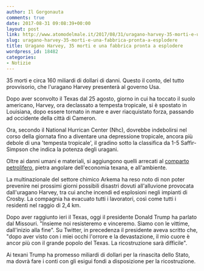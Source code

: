 ```yaml
---
author: Il Gorgonauta
comments: true
date: 2017-08-31 09:08:39+00:00
layout: post
link: http://www.atomodelmale.it/2017/08/31/uragano-harvey-35-morti-e-una-fabbrica-pronta-a-esplodere/
slug: uragano-harvey-35-morti-e-una-fabbrica-pronta-a-esplodere
title: Uragano Harvey, 35 morti e una fabbrica pronta a esplodere
wordpress_id: 18482
categories:
- Notizie
---
```


35 morti e circa 160 miliardi di dollari di danni. Questo il conto, del tutto provvisorio, che l'uragano Harvey presenterà al governo Usa.

Dopo aver sconvolto il Texas dal 25 agosto, giorno in cui ha toccato il suolo americano, Harvey, ora declassato a tempesta tropicale, si è spostato in Louisiana, dopo essere tornato in mare e aver riacquistato forza, passando ad occidente della città di Cameron.


Ora, secondo il National Hurrican Center (Nhc), dovrebbe indebolirsi nel corso della giornata fino a diventare una depressione tropicale, ancora più debole di una 'tempesta tropicale', il gradino sotto la classifica da 1-5 Saffir-Simpson che indica la potenza degli uragani.

Oltre ai danni umani e materiali, si aggiungono quelli arrecati al [comparto petrolifero](http://www.repubblica.it/esteri/2017/08/29/news/texas_harvey_si_abbatte_anche_sull_oro_nero-174121343/?ref=search), pietra angolare dell'economia texana, e all'ambiente.

La multinazionale del settore chimico Arkema ha reso noto di non poter prevenire nei prossimi giorni possibili disastri dovuti all'alluvione provocata dall'uragano Harvey, tra cui anche incendi ed esplosioni negli impianti di Crosby. La compagnia ha evacuato tutti i lavoratori, così come tutti i residenti nel raggio di 2,4 km.

Dopo aver raggiunto ieri il Texas, oggi il presidente Donald Trump ha parlato dal Missouri. "Insieme noi resisteremo e vinceremo. Siamo con le vittime, dall'inizio alla fine". Su Twitter, in precedenza il presidente aveva scritto che, "dopo aver visto con i miei occhi l'orrore e la devastazione, il mio cuore è ancor più con il grande popolo del Texas. La ricostruzione sarà difficile".

Ai texani Trump ha promesso miliardi di dollari per la rinascita dello Stato, ma dovrà fare i conti con gli esigui fondi a disposizione per la ricostruzione.
